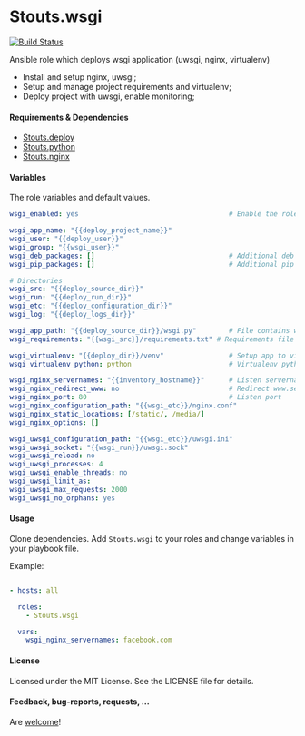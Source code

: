 Stouts.wsgi
===========

[![Build Status](https://travis-ci.org/Stouts/Stouts.wsgi.png)](https://travis-ci.org/Stouts/Stouts.wsgi)

Ansible role which deploys wsgi application (uwsgi, nginx, virtualenv)

* Install and setup nginx, uwsgi;
* Setup and manage project requirements and virtualenv;
* Deploy project with uwsgi, enable monitoring;


#### Requirements & Dependencies

- [Stouts.deploy](https://github.com/Stouts/Stouts.deploy)
- [Stouts.python](https://github.com/Stouts/Stouts.python)
- [Stouts.nginx](https://github.com/Stouts/Stouts.nginx)


#### Variables

The role variables and default values.

```yaml
wsgi_enabled: yes                                     # Enable the role

wsgi_app_name: "{{deploy_project_name}}"
wsgi_user: "{{deploy_user}}"
wsgi_group: "{{wsgi_user}}"
wsgi_deb_packages: []                                 # Additional deb packages which will be installed
wsgi_pip_packages: []                                 # Additional pip packages which will be installed

# Directories
wsgi_src: "{{deploy_source_dir}}"
wsgi_run: "{{deploy_run_dir}}"
wsgi_etc: "{{deploy_configuration_dir}}"
wsgi_log: "{{deploy_logs_dir}}"

wsgi_app_path: "{{deploy_source_dir}}/wsgi.py"        # File contains wsgi application
wsgi_requirements: "{{wsgi_src}}/requirements.txt" # Requirements file

wsgi_virtualenv: "{{deploy_dir}}/venv"                # Setup app to virtualenv (set blank to disable)
wsgi_virtualenv_python: python                        # Virtualenv python version

wsgi_nginx_servernames: "{{inventory_hostname}}"      # Listen servernames (separated by space)
wsgi_nginx_redirect_www: no                           # Redirect www.servername to servername
wsgi_nginx_port: 80                                   # Listen port
wsgi_nginx_configuration_path: "{{wsgi_etc}}/nginx.conf"
wsgi_nginx_static_locations: [/static/, /media/]
wsgi_nginx_options: []

wsgi_uwsgi_configuration_path: "{{wsgi_etc}}/uwsgi.ini"
wsgi_uwsgi_socket: "{{wsgi_run}}/uwsgi.sock"
wsgi_uwsgi_reload: no
wsgi_uwsgi_processes: 4
wsgi_uwsgi_enable_threads: no
wsgi_uwsgi_limit_as:
wsgi_uwsgi_max_requests: 2000
wsgi_uwsgi_no_orphans: yes
```

#### Usage

Clone dependencies.
Add `Stouts.wsgi` to your roles and change variables in your playbook file.

Example:

```yaml

- hosts: all

  roles:
    - Stouts.wsgi

  vars:
    wsgi_nginx_servernames: facebook.com

```

#### License

Licensed under the MIT License. See the LICENSE file for details.


#### Feedback, bug-reports, requests, ...

Are [welcome](https://github.com/Stouts/Stouts.wsgi/issues)!
